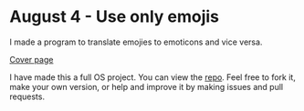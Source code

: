 #  August 4 - Use only emojis

I made a program to translate emojies to emoticons and vice versa.

[Cover page](https://replit.com/@not-ethan/emoji-translator?v=1)

I have made this a full OS project. You can view the [repo](https://github.com/not-a-ethan/emoji-translator). Feel free to fork it, make your own version, or help and improve it by making issues and pull requests.